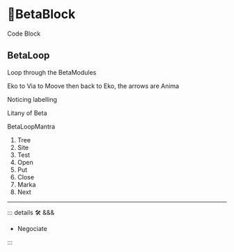 # 🔷<beta>BetaBlock</beta>

Code Block

## BetaLoop

Loop through the BetaModules

Eko to Via to Moove then back to Eko, the arrows are Anima

Noticing labelling

Litany of Beta

BetaLoopMantra

1. Tree
2. Site
3. Test
4. Open
5. Put
6. Close
7. Marka
8. Next

---

<!-- =================================================== -->
<!-- =================================================== -->
<!-- =================================================== -->
<!-- =================================================== -->
<!-- =================================================== -->
::: details 🛠 <dev>&&&</dev>

- Negociate

:::
